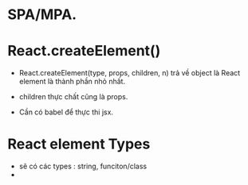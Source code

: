 # SPA/MPA.

# React.createElement()

- React.createElement(type, props, children, n) trả về object là React element là thành phần nhỏ nhất.
- children thực chất cũng là props.

- Cần có babel để thực thi jsx.

# React element Types

- sẽ có các types : string, funciton/class
-
